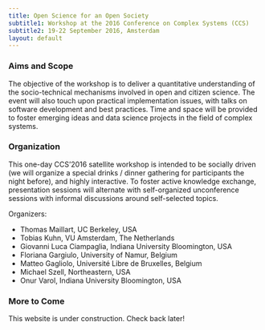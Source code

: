 ```yaml
---
title: Open Science for an Open Society
subtitle1: Workshop at the 2016 Conference on Complex Systems (CCS)
subtitle2: 19-22 September 2016, Amsterdam
layout: default
---
```


### Aims and Scope

The objective of the workshop is to deliver a quantitative understanding of the socio-technical mechanisms involved in open and citizen science. The event will also touch upon practical implementation issues, with talks on software development and best practices. Time and space will be provided to foster emerging ideas and data science projects in the field of complex systems.


### Organization

This one-day CCS’2016 satellite workshop is intended to be socially driven (we will organize a special drinks / dinner gathering for participants the night before), and highly interactive. To foster active knowledge exchange, presentation sessions will alternate with self-organized unconference sessions with informal discussions around self-selected topics.

Organizers:

- Thomas Maillart, UC Berkeley, USA
- Tobias Kuhn, VU Amsterdam, The Netherlands
- Giovanni Luca Ciampaglia, Indiana University Bloomington, USA
- Floriana Gargiulo, University of Namur, Belgium
- Matteo Gagliolo, Université Libre de Bruxelles, Belgium
- Michael Szell, Northeastern, USA
- Onur Varol, Indiana University Bloomington, USA


### More to Come

This website is under construction. Check back later!
